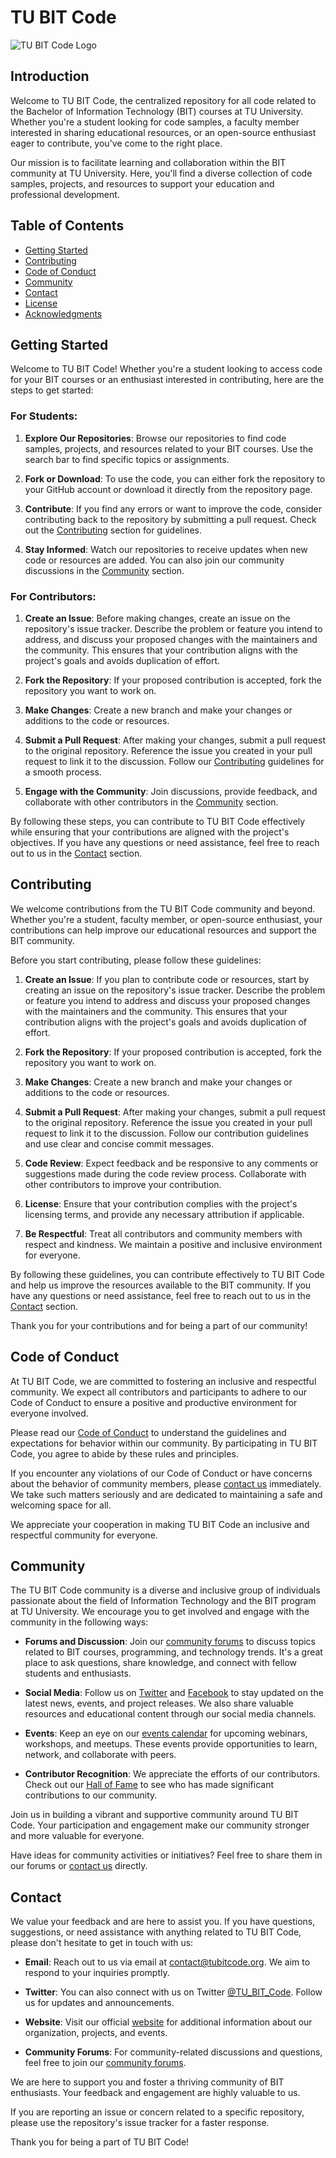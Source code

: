 # TU BIT Code

![TU BIT Code Logo](logo.png)

## Introduction

Welcome to TU BIT Code, the centralized repository for all code related to the Bachelor of Information Technology (BIT) courses at TU University. Whether you're a student looking for code samples, a faculty member interested in sharing educational resources, or an open-source enthusiast eager to contribute, you've come to the right place.

Our mission is to facilitate learning and collaboration within the BIT community at TU University. Here, you'll find a diverse collection of code samples, projects, and resources to support your education and professional development.

## Table of Contents
- [Getting Started](#getting-started)
- [Contributing](#contributing)
- [Code of Conduct](#code-of-conduct)
- [Community](#community)
- [Contact](#contact)
- [License](#license)
- [Acknowledgments](#acknowledgments)

## Getting Started

Welcome to TU BIT Code! Whether you're a student looking to access code for your BIT courses or an enthusiast interested in contributing, here are the steps to get started:

### For Students:

1. **Explore Our Repositories**: Browse our repositories to find code samples, projects, and resources related to your BIT courses. Use the search bar to find specific topics or assignments.

2. **Fork or Download**: To use the code, you can either fork the repository to your GitHub account or download it directly from the repository page.

3. **Contribute**: If you find any errors or want to improve the code, consider contributing back to the repository by submitting a pull request. Check out the [Contributing](#contributing) section for guidelines.

4. **Stay Informed**: Watch our repositories to receive updates when new code or resources are added. You can also join our community discussions in the [Community](#community) section.

### For Contributors:

1. **Create an Issue**: Before making changes, create an issue on the repository's issue tracker. Describe the problem or feature you intend to address, and discuss your proposed changes with the maintainers and the community. This ensures that your contribution aligns with the project's goals and avoids duplication of effort.

2. **Fork the Repository**: If your proposed contribution is accepted, fork the repository you want to work on.

3. **Make Changes**: Create a new branch and make your changes or additions to the code or resources.

4. **Submit a Pull Request**: After making your changes, submit a pull request to the original repository. Reference the issue you created in your pull request to link it to the discussion. Follow our [Contributing](#contributing) guidelines for a smooth process.

5. **Engage with the Community**: Join discussions, provide feedback, and collaborate with other contributors in the [Community](#community) section.

By following these steps, you can contribute to TU BIT Code effectively while ensuring that your contributions are aligned with the project's objectives. If you have any questions or need assistance, feel free to reach out to us in the [Contact](#contact) section.

## Contributing

We welcome contributions from the TU BIT Code community and beyond. Whether you're a student, faculty member, or open-source enthusiast, your contributions can help improve our educational resources and support the BIT community.

Before you start contributing, please follow these guidelines:

1. **Create an Issue**: If you plan to contribute code or resources, start by creating an issue on the repository's issue tracker. Describe the problem or feature you intend to address and discuss your proposed changes with the maintainers and the community. This ensures that your contribution aligns with the project's goals and avoids duplication of effort.

2. **Fork the Repository**: If your proposed contribution is accepted, fork the repository you want to work on.

3. **Make Changes**: Create a new branch and make your changes or additions to the code or resources.

4. **Submit a Pull Request**: After making your changes, submit a pull request to the original repository. Reference the issue you created in your pull request to link it to the discussion. Follow our contribution guidelines and use clear and concise commit messages.

5. **Code Review**: Expect feedback and be responsive to any comments or suggestions made during the code review process. Collaborate with other contributors to improve your contribution.

6. **License**: Ensure that your contribution complies with the project's licensing terms, and provide any necessary attribution if applicable.

7. **Be Respectful**: Treat all contributors and community members with respect and kindness. We maintain a positive and inclusive environment for everyone.

By following these guidelines, you can contribute effectively to TU BIT Code and help us improve the resources available to the BIT community. If you have any questions or need assistance, feel free to reach out to us in the [Contact](#contact) section.

Thank you for your contributions and for being a part of our community!


## Code of Conduct

At TU BIT Code, we are committed to fostering an inclusive and respectful community. We expect all contributors and participants to adhere to our Code of Conduct to ensure a positive and productive environment for everyone involved.

Please read our [Code of Conduct](code_of_conduct.md) to understand the guidelines and expectations for behavior within our community. By participating in TU BIT Code, you agree to abide by these rules and principles.

If you encounter any violations of our Code of Conduct or have concerns about the behavior of community members, please [contact us](#contact) immediately. We take such matters seriously and are dedicated to maintaining a safe and welcoming space for all.

We appreciate your cooperation in making TU BIT Code an inclusive and respectful community for everyone.

## Community

The TU BIT Code community is a diverse and inclusive group of individuals passionate about the field of Information Technology and the BIT program at TU University. We encourage you to get involved and engage with the community in the following ways:

- **Forums and Discussion**: Join our [community forums](link_to_forums) to discuss topics related to BIT courses, programming, and technology trends. It's a great place to ask questions, share knowledge, and connect with fellow students and enthusiasts.

- **Social Media**: Follow us on [Twitter](link_to_twitter) and [Facebook](link_to_facebook) to stay updated on the latest news, events, and project releases. We also share valuable resources and educational content through our social media channels.

- **Events**: Keep an eye on our [events calendar](link_to_events_calendar) for upcoming webinars, workshops, and meetups. These events provide opportunities to learn, network, and collaborate with peers.

- **Contributor Recognition**: We appreciate the efforts of our contributors. Check out our [Hall of Fame](link_to_hall_of_fame) to see who has made significant contributions to our community.

Join us in building a vibrant and supportive community around TU BIT Code. Your participation and engagement make our community stronger and more valuable for everyone.

Have ideas for community activities or initiatives? Feel free to share them in our forums or [contact us](#contact) directly.

## Contact

We value your feedback and are here to assist you. If you have questions, suggestions, or need assistance with anything related to TU BIT Code, please don't hesitate to get in touch with us:

- **Email**: Reach out to us via email at [contact@tubitcode.org](mailto:contact@tubitcode.org). We aim to respond to your inquiries promptly.

- **Twitter**: You can also connect with us on Twitter [@TU_BIT_Code](https://twitter.com/TU_BIT_Code). Follow us for updates and announcements.

- **Website**: Visit our official [website](https://www.tubitcode.org) for additional information about our organization, projects, and events.

- **Community Forums**: For community-related discussions and questions, feel free to join our [community forums](link_to_forums).

We are here to support you and foster a thriving community of BIT enthusiasts. Your feedback and engagement are highly valuable to us.

If you are reporting an issue or concern related to a specific repository, please use the repository's issue tracker for a faster response.

Thank you for being a part of TU BIT Code!
